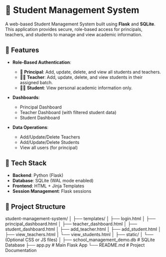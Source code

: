 # 🏫 Student Management System

A web-based Student Management System built using **Flask** and **SQLite**. This application provides secure, role-based access for principals, teachers, and students to manage and view academic information.

## 🚀 Features

- **Role-Based Authentication**:
  - 🔑 **Principal**: Add, update, delete, and view all students and teachers.
  - 👩‍🏫 **Teacher**: Add, update, delete, and view students in their assigned batch.
  - 👨‍🎓 **Student**: View personal academic information only.

- **Dashboards**:
  - Principal Dashboard
  - Teacher Dashboard (with filtered student data)
  - Student Dashboard

- **Data Operations**:
  - Add/Update/Delete Teachers
  - Add/Update/Delete Students
  - View all users (for principal)

## 🧰 Tech Stack

- **Backend**: Python (Flask)
- **Database**: SQLite (WAL mode enabled)
- **Frontend**: HTML + Jinja Templates
- **Session Management**: Flask sessions

## 📁 Project Structure

student-management-system/ │ ├── templates/ │ ├── login.html │ ├── principal_dashboard.html │ ├── teacher_dashboard.html │ ├── student_dashboard.html │ ├── add_teacher.html │ ├── add_student.html │ ├── view_teachers.html │ └── view_students.html │ ├── static/ │ └── (Optional CSS or JS files) │ ├── school_management_demo.db # SQLite Database ├── app.py # Main Flask App └── README.md # Project Documentation
